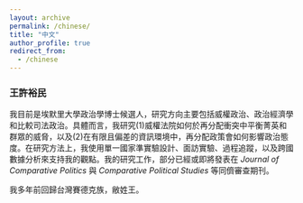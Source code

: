 ```yaml
---
layout: archive
permalink: /chinese/
title: "中文"
author_profile: true
redirect_from:
  - /chinese
---
```


### 王許裕民

我目前是埃默里大學政治學博士候選人，研究方向主要包括威權政治、政治經濟學和比較司法政治。具體而言，我研究(1)威權法院如何於再分配衝突中平衡菁英和群眾的威脅，以及(2)在有限且偏差的資訊環境中，再分配政策會如何影響政治態度。在研究方法上，我使用單一國家準實驗設計、面訪實驗、過程追蹤，以及跨國數據分析來支持我的觀點。我的研究工作，部分已經或即將發表在 _Journal of Comparative Politics_ 與 _Comparative Political Studies_ 等同儕審查期刊。

我多年前回歸台灣賽德克族，敝姓王。
